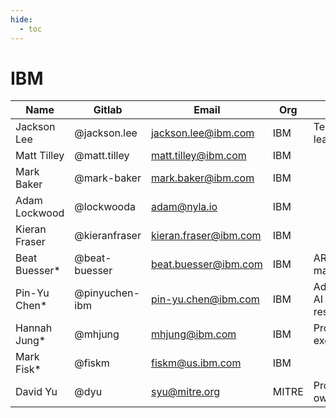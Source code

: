 ```yaml
---
hide:
  - toc
---
```


# IBM

| Name | Gitlab | Email | Org | Role |
| ---- | ------ | ----- | --- | ---- |
| Jackson Lee | @jackson.lee | jackson.lee@ibm.com | IBM | Technical lead |
| Matt Tilley | @matt.tilley | matt.tilley@ibm.com | IBM | |
| Mark Baker | @mark-baker | mark.baker@ibm.com | IBM | |
| Adam Lockwood | @lockwooda | adam@nyla.io | IBM | | 
| Kieran Fraser | @kieranfraser | kieran.fraser@ibm.com | IBM | |
| Beat Buesser* | @beat-buesser | beat.buesser@ibm.com | IBM | ART maintainer |
| Pin-Yu Chen* | @pinyuchen-ibm | pin-yu.chen@ibm.com | IBM | Adversarial AI researcher |
| Hannah Jung* | @mhjung | mhjung@ibm.com | IBM | Project executive |
| Mark Fisk* | @fiskm | fiskm@us.ibm.com | IBM | |
| David Yu | @dyu | syu@mitre.org | MITRE | Product owner |